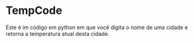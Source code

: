 # TempCode

Este é im código em python em que você digita o nome de 
uma cidade e retorna a temperatura atual desta cidade.
